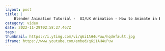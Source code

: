 ```yaml
---
layout: post
title: |
    Blender Animation Tutorial -  UI/UX Animation - How to Animate in Blender
category: video
date: 2022-11-29T02:58:27.467Z
tags: 
thumbnail: https://i.ytimg.com/vi/q6i1AH4uPuw/hqdefault.jpg
iframe: https://www.youtube.com/embed/q6i1AH4uPuw
---
```

